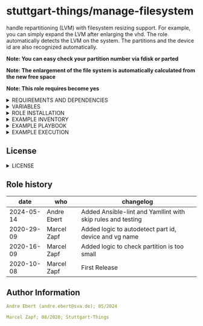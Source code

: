 # stuttgart-things/manage-filesystem

handle repartitioning (LVM) with filesystem resizing support. For example, you can simply expand the LVM after enlarging the vhd. 
The role automatically detects the LVM on the system. The partitions and the device id are also recognized automatically.

**Note: You can easy check your partition number via fdisk or parted**

**Note: The enlargement of the file system is automatically calculated from the new free space**

**Note: This role requires become yes**

<details><summary>REQUIREMENTS AND DEPENDENCIES</summary>

Server and client:
- Ubuntu 24.04
- Ubuntu 22.04
- Rocky 9

</details>

<details><summary>VARIABLES</summary>

1. requiered vars:
    - lvm_home_sizing: 10%
    - lvm_root_sizing: 60%
    - lvm_var_sizing: 30%

2. defaults: You don't need to change or add this variables.(Unless you want to overwrite it with other values)
    - part_sizing: 100%                 #Size claimed from the vhd by LVM
    - lv_home_name: home
    - lv_var_name: var
    - lv_root_name: root

</details>

<details><summary>ROLE INSTALLATION</summary>

```bash
cat <<EOF > /tmp/requirements.yaml
- src: https://github.com/stuttgart-things/install-configure-podman.git
  scm: git
EOF

ansible-galaxy install -r /tmp/requirements.yaml --force
```

</details>

<details><summary>EXAMPLE INVENTORY</summary>

```bash
cat <<EOF > inventory
[appserver]
1.2.3.4 ansible_user=sthings
EOF
```

</details>

<details><summary>EXAMPLE PLAYBOOK</summary>

```yaml
cat <<EOF > manage-filesystem.yaml
---
- hosts: "{{ target_host | default('all') }}"
  gather_facts: true
  become: true
  vars:
    lvm_home_sizing: 10%
    lvm_root_sizing: 60%
    lvm_var_sizing: 30%

  roles:
    - manage-filesystem
EOF
```

</details>

<details><summary>EXAMPLE EXECUTION</summary>

```bash
ansible-playbook -i inventory manage-filesystem.yaml -vv 
```

</details>


## License
<details><summary>LICENSE</summary>

Copyright 2020 patrick hermann.

Licensed under the Apache License, Version 2.0 (the "License");
you may not use this file except in compliance with the License.
You may obtain a copy of the License at

    http://www.apache.org/licenses/LICENSE-2.0

Unless required by applicable law or agreed to in writing, software
distributed under the License is distributed on an "AS IS" BASIS,
WITHOUT WARRANTIES OR CONDITIONS OF ANY KIND, either express or implied.
See the License for the specific language governing permissions and
limitations under the License.

</details>

Role history
----------------
| date  | who | changelog |
|---|---|---|
|2024-05-14  | Andre Ebert | Added Ansible-lint and Yamllint with skip rules and testing
|2020-29-09  | Marcel Zapf | Added logic to autodetect part id, device and vg name
|2020-16-09  | Marcel Zapf | Added logic to check partition is too small
|2020-10-08  | Marcel Zapf | First Release

Author Information
------------------

```yaml
Andre Ebert (andre.ebert@sva.de); 05/2024

Marcel Zapf; 08/2020; Stuttgart-Things
```

